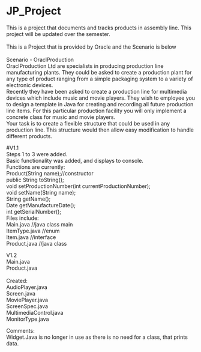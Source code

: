 # JP_Project
This is a project that documents and tracks products in assembly line. This project will be updated over the semester. <br>
<br>
This is a Project that is provided by Oracle and the Scenario is below<br>
<br>
Scenario - OraclProduction<br>
OraclProduction Ltd are specialists in producing production line manufacturing plants.
They could be asked to create a production plant for any type of product ranging from a simple packaging
system to a variety of electronic devices.<br>
Recently they have been asked to create a production line for multimedia devices which include music
and movie players. They wish to employee you to design a template in Java for creating and recording all
future production line items. For this particular production facility you will only implement a concrete
class for music and movie players.<br>
Your task is to create a flexible structure that could be used in any production line. This structure would
then allow easy modification to handle different products.

#V1.1 <br>
Steps 1 to 3 were added.<br>
Basic functionality was added, and displays to console. <br>
Functions are currently:<br>
  Product(String name);//constructor<br>
  public String toString();<br>
  void setProductionNumber(int currentProductionNumber);<br>
  void setName(String name);<br>
  String getName();<br>
  Date getManufactureDate();<br>
  int getSerialNumber();<br>
 Files include:<br>
  Main.java //java class main<br>
  ItemType.java //enum<br>
  Item.java //interface<br>
  Product.java //java class  <br>

V1.2 <br>
Main.java<br>
Product.java<br>
<br>
Created:<br>
AudioPlayer.java<br>
Screen.java<br>
MoviePlayer.java<br>
ScreenSpec.java<br>
MultimediaControl.java<br>
MonitorType.java<br>

Comments:<br>
Widget.Java is no longer in use as there is no need for a class,
that prints data.<br>
